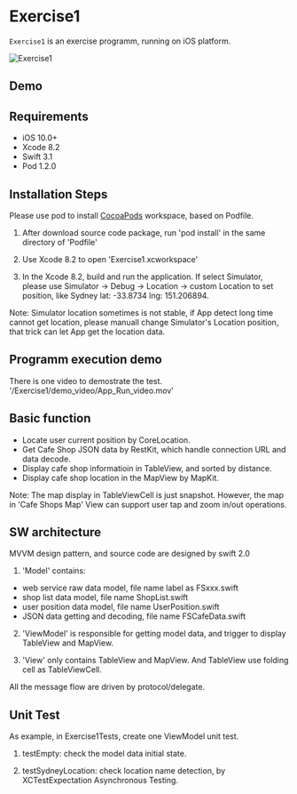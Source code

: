 # Exercise1 

`Exercise1` is an exercise programm, running on iOS platform.

![Exercise1](https://github.com/roger-zhang-eng/Exercise1/blob/master/demo_video/app.gif)

## Demo	

## Requirements
- iOS 10.0+
- Xcode 8.2
- Swift 3.1
- Pod 1.2.0

## Installation Steps
Please use pod to install [CocoaPods](https://cocoapods.org) workspace, based on Podfile.

1) After download source code package, run 'pod install' in the same directory of 'Podfile'

2) Use Xcode 8.2 to open 'Exercise1.xcworkspace'

3) In the Xcode 8.2, build and run the application. If select Simulator, please use Simulator -> Debug -> Location -> custom Location to set position, like Sydney lat: -33.8734 lng: 151.206894.

Note: Simulator location sometimes is not stable, if App detect long time cannot get location, please manuall change Simulator's Location position, that trick can let App get the location data. 
 
## Programm execution demo
There is one video to demostrate the test. '/Exercise1/demo_video/App_Run_video.mov'

## Basic function
- Locate user current position by CoreLocation.
- Get Cafe Shop JSON data by RestKit, which handle connection URL and data decode.
- Display cafe shop informatioin in TableView, and sorted by distance.
- Display cafe shop location in the MapView by MapKit.

Note: The map display in TableViewCell is just snapshot. However, the map in 'Cafe Shops Map' View can support user tap and zoom in/out operations.

## SW architecture
MVVM design pattern, and source code are designed by swift 2.0

1) 'Model' contains:
- web service raw data model, file name label as FSxxx.swift
- shop list data model, file name ShopList.swift
- user position data model, file name UserPosition.swift
- JSON data getting and decoding, file name FSCafeData.swift 


2) 'ViewModel' is responsible for getting model data, and trigger to display TableView and MapView.

3) 'View' only contains TableView and MapView. And TableView use folding cell as TableViewCell.

All the message flow are driven by protocol/delegate.

## Unit Test
As example, in Exercise1Tests, create one ViewModel unit test.

1) testEmpty: check the model data initial state.

2) testSydneyLocation: check location name detection, by XCTestExpectation Asynchronous Testing.